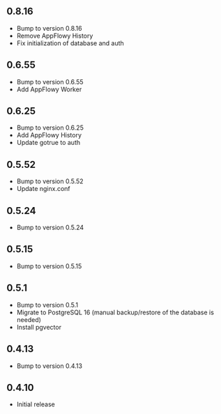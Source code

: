 ## 0.8.16

- Bump to version 0.8.16
- Remove AppFlowy History
- Fix initialization of database and auth

## 0.6.55

- Bump to version 0.6.55
- Add AppFlowy Worker

## 0.6.25

- Bump to version 0.6.25
- Add AppFlowy History
- Update gotrue to auth

## 0.5.52

- Bump to version 0.5.52
- Update nginx.conf

## 0.5.24

- Bump to version 0.5.24

## 0.5.15

- Bump to version 0.5.15

## 0.5.1

- Bump to version 0.5.1
- Migrate to PostgreSQL 16 (manual backup/restore of the database is needed)
- Install pgvector

## 0.4.13

- Bump to version 0.4.13

## 0.4.10

- Initial release
